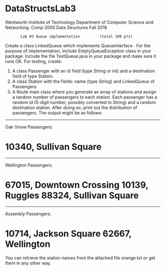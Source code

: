 # DataStructsLab3
Wentworth Institute of Technology
Department of Computer Science and Networking.
            Comp 2000 Data Structures Fall 2018

           Lab #3 Queue implementation         (total 100 pts)                       
Create a class LinkedQueue <T> which implements QueueInterface <T>.
For the purpose of implementation, include EmptyQueueException class in your package.
Include the file TestQueue.java in your package and make sure it runs OK.
For testing, create:
1)	A class Passenger with an id field (type String or int) and a destination field of type Station.
2)	A class Station with the fields: name (type String) and LinkedQueue of Passengers. 
3)	A Route main class where you generate an array of stations and assign a random number of passengers to each station. Each passenger has a random id (5-digit number, possibly converted to String) and a random destination station.
After doing so, print out the distribution of passengers. The output might be as follows:
-----------------------
Oak Grove
 Passengers: 

10340, Sullivan Square
========================

-----------------------
Wellington
 Passengers: 

67015, Downtown Crossing
10139, Ruggles
88324, Sullivan Square
========================

-----------------------
Assembly
 Passengers: 

10714, Jackson Square
62667, Wellington
========================

You can retrieve the station names from the attached file orange.txt or get them in any other way.
